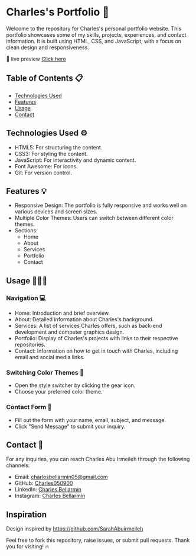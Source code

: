 # Charles's Portfolio 💎

Welcome to the repository for Charles's personal portfolio website. This portfolio showcases some of my skills, projects, experiences, and contact information. It is built using HTML, CSS, and JavaScript, with a focus on clean design and responsiveness.

📑 live preview [Click here](#https://charles050900.github.io/Portfolio/)

## Table of Contents 📋
- [Technologies Used](#technologies-used)
- [Features](#features)
- [Usage](#usage)
- [Contact](#contact)

## Technologies Used ⚙️
- HTML5: For structuring the content.
- CSS3: For styling the content.
- JavaScript: For interactivity and dynamic content.
- Font Awesome: For icons.
- Git: For version control.

## Features 💡
- Responsive Design: The portfolio is fully responsive and works well on various devices and screen sizes.
- Multiple Color Themes: Users can switch between different color themes.
- Sections:
  - Home
  - About
  - Services
  - Portfolio
  - Contact

## Usage 👩🏻‍💻
### Navigation 💻
- Home: Introduction and brief overview.
- About: Detailed information about Charles's background.
- Services: A list of services Charles offers, such as back-end development and computer graphics design.
- Portfolio: Display of Charles's projects with links to their respective repositories.
- Contact: Information on how to get in touch with Charles, including email and social media links.

### Switching Color Themes 📌
- Open the style switcher by clicking the gear icon.
- Choose your preferred color theme.

### Contact Form 📑
- Fill out the form with your name, email, subject, and message.
- Click "Send Message" to submit your inquiry.

## Contact 📨

For any inquiries, you can reach Charles Abu Irmeileh through the following channels:

- Email: [charlesbellarmin05@gmail.com](mailto:charlesbellarmin05@gmail.com)
- GitHub: [Charles050900](https://github.com/Charles050900)
- LinkedIn: [Charles Bellarmin](https://www.linkedin.com/in/charles-bellarmin-008243253)
- Instagram: [Charles Bellarmin](https://www.instagram.com/charles._.05)
  
## Inspiration
Design inspired by https://github.com/SarahAbuirmeileh

Feel free to fork this repository, raise issues, or submit pull requests. Thank you for visiting! 🔥
